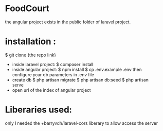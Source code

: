 # FoodCourt
the angular project exists in the public folder of laravel project.

installation :
==============
$ git clone {the repo link}
+ inside laravel project:
$ composer install 
+ inside angular project: 
$ npm install
$ cp .env.example .env then configure your db parameters in .env file
+ create db
$ php artisan migrate
$ php artisan db:seed
$ php artisan serve
+ open url of the index of angular project 

Liberaries used:
================
only I needed the +barryvdh/laravel-cors liberary to allow access the server 

